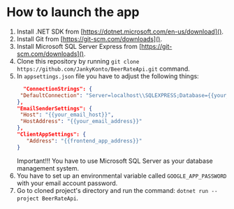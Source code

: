 # How to launch the app

1. Install .NET SDK from [https://dotnet.microsoft.com/en-us/download]().
1. Install Git from [https://git-scm.com/downloads]().
1. Install Microsoft SQL Server Express from [https://git-scm.com/downloads]().
1. Clone this repository by running `git clone https://github.com/JankyKonto/BeerRateApi.git` command.
1. In `appsettings.json` file you have to adjust the following things:
     ```json
       "ConnectionStrings": {
      "DefaultConnection": "Server=localhost\\SQLEXPRESS;Database={{your_db_name}};Trusted_Connection=True;TrustServerCertificate=True"
    },
    "EmailSenderSettings": {
      "Host": "{{your_email_host}}",
      "HostAddress": "{{your_email_address}}"
    },
    "ClientAppSettings": {
        "Address": "{{frontend_app_address}}"
    }
    ```
     Important!!! You have to use Microsoft SQL Server as your database management system.
1. You have to set up an environmental variable called `GOOGLE_APP_PASSWORD` with your email account password.
1. Go to cloned project's directory and run the command: `dotnet run --project BeerRateApi`.
